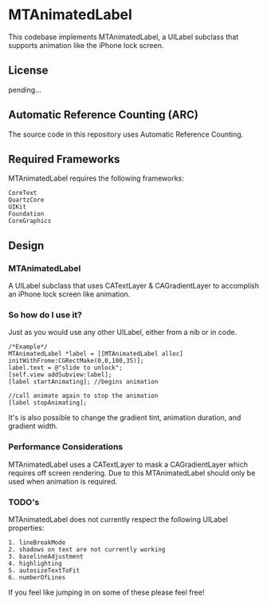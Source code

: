 # MTAnimatedLabel

This codebase implements MTAnimatedLabel, a UILabel subclass that supports animation like the iPhone lock screen.

## License

pending...

## Automatic Reference Counting (ARC)

The source code in this repository uses Automatic Reference Counting.

## Required Frameworks

MTAnimatedLabel requires the following frameworks:
	
	CoreText
	QuartzCore
	UIKit
	Foundation
	CoreGraphics

## Design

### MTAnimatedLabel

A UILabel subclass that uses CATextLayer & CAGradientLayer to accomplish an iPhone lock screen like animation.

### So how do I use it?

Just as you would use any other UILabel, either from a nib or in code.

	/*Example*/
    MTAnimatedLabel *label = [[MTAnimatedLabel alloc] initWithFrome:CGRectMake(0,0,100,35)];
    label.text = @"slide to unlock";
    [self.view addSubview:label];
    [label startAnimating]; //begins animation
    
    //call animate again to stop the animation
    [label stopAnimating];
    
It's is also possible to change the gradient tint, animation duration, and gradient width.

### Performance Considerations

MTAnimatedLabel uses a CATextLayer to mask a CAGradientLayer which requires off screen rendering. Due to this MTAnimatedLabel should only be used when animation is required.


### TODO's

MTAnimatedLabel does not currently respect the following UILabel properties:

	1. lineBreakMode
	2. shadows on text are not currently working
	3. baselineAdjustment
	4. highlighting
	5. autosizeTextToFit
	6. numberOfLines
	
If you feel like jumping in on some of these please feel free!


